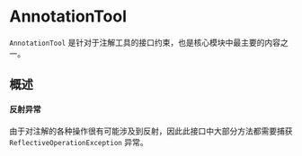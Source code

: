 # AnnotationTool

`AnnotationTool` 是针对于注解工具的接口约束，也是核心模块中最主要的内容之一。

## 概述

#### 反射异常
由于对注解的各种操作很有可能涉及到反射，因此此接口中大部分方法都需要捕获 `ReflectiveOperationException` 异常。

